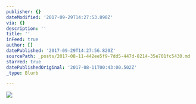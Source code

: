 ```yaml
---
publisher: {}
dateModified: '2017-09-29T14:27:53.898Z'
via: {}
description: ''
title: ''
inFeed: true
author: []
datePublished: '2017-09-29T14:27:56.820Z'
sourcePath: _posts/2017-08-11-442ee5f9-7dd5-447d-8214-35e701fc5430.md
starred: true
datePublishedOriginal: '2017-08-11T00:43:00.502Z'
_type: Blurb

---
```

![](https://the-grid-user-content.s3-us-west-2.amazonaws.com/55fe8d37-7fe3-455d-82df-5200f88d7ac7.jpg)